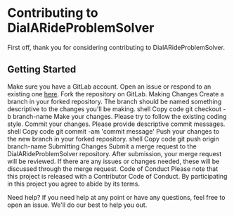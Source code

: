 # Contributing to DialARideProblemSolver
First off, thank you for considering contributing to DialARideProblemSolver. 

## Getting Started
Make sure you have a GitLab account.
Open an issue or respond to an existing one [here](https://gitlab.com/users/sign_in).
Fork the repository on GitLab.
Making Changes
Create a branch in your forked repository. The branch should be named something descriptive to the changes you'll be making.
shell
Copy code
git checkout -b branch-name
Make your changes. Please try to follow the existing coding style.
Commit your changes. Please provide descriptive commit messages.
shell
Copy code
git commit -am 'commit message'
Push your changes to the new branch in your forked repository.
shell
Copy code
git push origin branch-name
Submitting Changes
Submit a merge request to the DialARideProblemSolver repository.
After submission, your merge request will be reviewed. If there are any issues or changes needed, these will be discussed through the merge request.
Code of Conduct
Please note that this project is released with a Contributor Code of Conduct. By participating in this project you agree to abide by its terms.

Need help?
If you need help at any point or have any questions, feel free to open an issue. We'll do our best to help you out.
